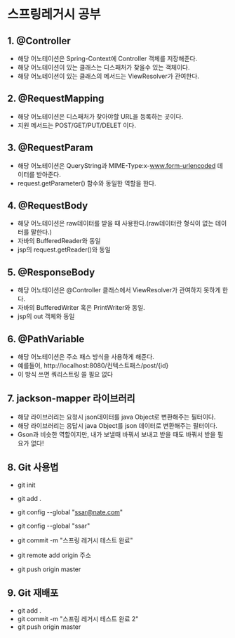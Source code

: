 # 스프링레거시 공부


## 1. @Controller
- 해당 어노테이션은 Spring-Context에 Controller 객체를 저장해준다.
- 해당 어노테이션이 있는 클래스는 디스패처가 찾을수 있는 객체이다.
- 해당 어노테이션이 있는 클래스의 메서드는 ViewResolver가 관여한다.

## 2. @RequestMapping
- 해당 어노테이션은 디스패처가 찾아야할 URL을 등록하는 곳이다.
- 지원 메서드는 POST/GET/PUT/DELET 이다.

## 3. @RequestParam
- 해당 어노테이션은 QueryString과 MIME-Type:x-www.form-urlencoded 데이터를 받아준다.
- request.getParameter() 함수와 동일한 역할을 한다.

## 4. @RequestBody
- 해당 어노테이션은 raw데이터를 받을 때 사용한다.(raw데이터란 형식이 없는 데이터를 말한다.)
- 자바의 BufferedReader와 동일
- jsp의 request.getReader()와 동일

## 5. @ResponseBody
- 해당 어노테이션은 @Controller 클래스에서 ViewResolver가 관여하지 못하게 한다.
- 자바의 BufferedWriter 혹은 PrintWriter와 동일.
- jsp의 out 객체와 동일

## 6. @PathVariable
- 해당 어노테이션은 주소 패스 방식을 사용하게 해준다.
- 예를들어, http://localhost:8080/컨텍스트패스/post/{id}
- 이 방식 쓰면 쿼리스트링 쓸 필요 없다

## 7. jackson-mapper 라이브러리
- 해당 라이브러리는 요청시 json데이터를 java Object로 변환해주는 필터이다.
- 해당 라이브러리는 응답시 java Object를 json 데이터로 변환해주는 필터이다.
- Gson과 비슷한 역할이지만, 내가 보낼때  바꿔서 보내고 받을 때도 바꿔서 받을 필요가 없다!

## 8. Git 사용법
- git init

- git add .

- git config --global "ssar@nate.com"
- git config --global "ssar"

- git commit -m "스프링 레거시 테스트 완료"

- git remote add origin 주소

- git push origin master

## 9. Git 재배포
- git add .
- git commit -m "스프링 레거시 테스트 완료 2"
- git push origin master
